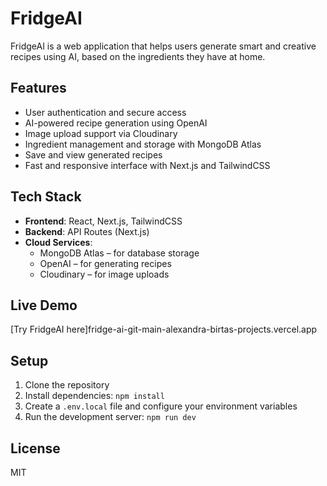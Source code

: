 # FridgeAI

FridgeAI is a web application that helps users generate smart and creative recipes using AI, based on the ingredients they have at home.

## Features

- User authentication and secure access
- AI-powered recipe generation using OpenAI
- Image upload support via Cloudinary
- Ingredient management and storage with MongoDB Atlas
- Save and view generated recipes
- Fast and responsive interface with Next.js and TailwindCSS

## Tech Stack

- **Frontend**: React, Next.js, TailwindCSS
- **Backend**: API Routes (Next.js)
- **Cloud Services**:
  - MongoDB Atlas – for database storage
  - OpenAI – for generating recipes
  - Cloudinary – for image uploads

## Live Demo

[Try FridgeAI here]fridge-ai-git-main-alexandra-birtas-projects.vercel.app

## Setup

1. Clone the repository
2. Install dependencies: `npm install`
3. Create a `.env.local` file and configure your environment variables
4. Run the development server: `npm run dev`

## License

MIT
